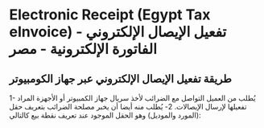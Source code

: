 <rtl>

# Electronic Receipt (Egypt Tax eInvoice) تفعيل الإيصال الإلكتروني - الفاتورة الإلكترونية - مصر
## طريقة تفعيل الإيصال الإلكتروني عبر جهاز الكومبيوتر
1- يُطلب من العميل التواصل مع الضرائب لأخذ سريال جهاز الكمبيوتر أو الأجهزة المراد تفعيلها لإرسال الإيصالات.
2- يُطلب منه أيضا أن يخبر مصلحة الضرائب بتعريف حقل (المورد والموديل) وهو الحقل الموجود عند تعريف نقطة بيع كالتالي:


</rtl>
